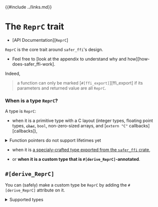 {{#include ../links.md}}

# The `ReprC` trait

  - [API Documentation][`ReprC`]

`ReprC` is the core trait around `safer_ffi`'s design.

  - Feel free to [look at the appendix to understand why and
    how][how-does-safer_ffi-work].

Indeed,

> a function can only be marked [`#[ffi_export]`][ffi_export] if its parameters
  and returned value are all `ReprC`.

### When is a type `ReprC`?

A type is `ReprC`:

  - when it is a primitive type with a C layout (integer types, floating point
    types, ~~`char`~~, `bool`, non-zero-sized arrays, and
    [`extern "C"` callbacks][callbacks]),

<details><summary>Function pointers do not support lifetimes yet</summary>

<span class="warning">

Due to a type-system limitation, function pointers that use lifetimes
are not `ReprC` yet. Only function pointers with a non-generic
signature can be made `ReprC`, but this requires defining a newtype
wrapper. A convenience macro is planned to be added to automate that step.

</span>

</details>

  - when it is [a specialy-crafted type exported from the `safer_ffi` crate](
    ../motivation/repr-c-forall.md),

  - or **when it is a custom type that is `#[derive_ReprC]`-annotated**.


## `#[derive_ReprC]`

<span id="derive-reprc"></span>

You can (safely) make a custom type be `ReprC` by adding the `#[derive_ReprC]`
attribute on it.

<details><summary>Supported types</summary>

Currently, the supported types for the attribute are:

  - a (non-zero-sized) `#[repr(C)]` struct having only `ReprC` fields.

    - or a `#[repr(transparent)]` tuple struct wrapper around a `ReprC` type.

  - a field-less `#[repr({integer})]` `enum` (A "C-like" `enum`).

  - an arbitrary type that you will only use through (pointer) indirection.

    This leads to the "opaque object" pattern, based on an undefined / forward
    declaration: `typedef struct MyOpaque MyOpaque_t;`

    ```rust,noplaypen
    use ::safer_ffi::prelude::*;

    #[derive_ReprC]
    #[ReprC::opaque]
    struct MyOpaque {
        /* anything goes here */
    }
    ```

<div class="warning">

The following are not yet implemented

</div>

  - a `#[repr(C)]` `union`.

  - Some kind of `#[repr(to_be_determined)]` `enum` which would be allowed to
    have fields (thus leading to `repr_c::Option` and `repr_c::Result` types,
    which ought to get rid of any need to use out-parameters).

</details>
